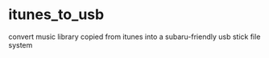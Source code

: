 # itunes_to_usb
convert music library copied from itunes into a subaru-friendly usb stick file system
